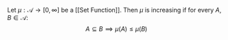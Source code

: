 Let $\mu:\mathcal{A}\to[0,\infty]$ be a [[Set Function]].
Then $\mu$ is increasing if for every $A,B\in \mathcal{A}$:
$$
A\subseteq B \implies \mu(A)\leq \mu(B)
$$
